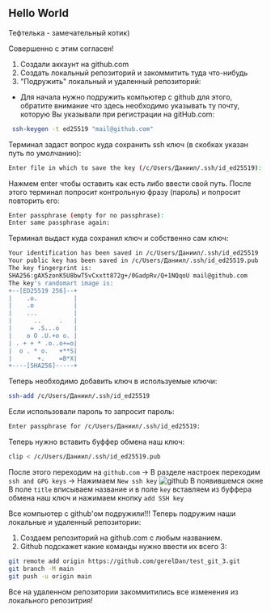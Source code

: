 ## Hello World

Тефтелька - замечательный котик)

Совершенно с этим согласен!

1. Создали аккаунт на github.com
2. Создать локальный репозиторий и закоммитить туда что-нибудь
3. "Подружить" локальный и удаленный репозиторий:
* Для начала нужно подружить компьютер с github для этого, обратите внимание что здесь необходимо указывать ту почту, которую Вы указывали при регистрации на  gitHub.com:
```sh
 ssh-keygen -t ed25519 "mail@github.com"
 ```
Терминал задаст вопрос куда сохранить ssh ключ (в скобках указан путь по умолчанию):
```sh
Enter file in which to save the key (/c/Users/Даниил/.ssh/id_ed25519):
```
Нажмем enter чтобы оставить как есть либо ввести свой путь. После этого терминал попросит контрольную фразу (пароль) и попросит повторить его:
```sh
Enter passphrase (empty for no passphrase):
Enter same passphrase again:
```
Терминал выдаст куда сохранил ключ и собственно сам ключ:
```sh
Your identification has been saved in /c/Users/Даниил/.ssh/id_ed25519
Your public key has been saved in /c/Users/Даниил/.ssh/id_ed25519.pub
The key fingerprint is:
SHA256:gAX5zonK5U8bwT5vCxxtt872g+/0GadpRv/Q+1NQqoU mail@github.com
The key's randomart image is:
+--[ED25519 256]--+
|    .o.          |
|    .o           |
|    ...          |
|      ..     .   |
|     = .S...o    |
|    o O .U.+o o. |
| . + + * .o..o+=o|
|  o . * o.   +**S|
|       +.    =B*X|
+----[SHA256]-----+
```
Теперь необходимо добавить ключ в используемые ключи:
```sh
ssh-add /c/Users/Даниил/.ssh/id_ed25519
```
Если использовали пароль то запросит пароль:
```sh
Enter passphrase for /c/Users/Даниил/.ssh/id_ed25519:
```
Теперь нужно вставить буффер обмена наш ключ:
```sh
clip < /c/Users/Даниил/.ssh/id_ed25519.pub
```
После этого переходим на ```github.com``` ->
В разделе настроек переходим ```ssh and GPG keys``` -> Нажимаем ```New ssh key```
![github](github.png)
В появившемся окне В поле ```title``` вписываем название и в поле ```key``` вставляем из буффера обмена наш ключ и нажимаем кнопку ```add SSH key```

Все компьютер с github'ом подружили!!!
Теперь подружим наши локальные и удаленный репозитории:
1. Создаем репозиторий на github.com с любым названием.
2. Github подскажет какие команды нужно ввести их всего 3:
```sh
git remote add origin https://github.com/gerelDan/test_git_3.git
git branch -M main
git push -u origin main
```
Все на удаленном репозитории закоммитились все изменения из локального репозитрия!
 
